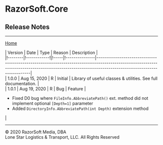 # RazorSoft.Core  
## Release Notes
____________________________________________________________________________________________________  
[Home][1]  

| Version | Date         | Type | Reason         | Description                                                                                                                                                                                            |  
|!--------|!------------!|!-----|!---------------|--------------------------------------------------------------------------------------------------------------------------------------------------------------------------------------------------------|  
| 1.0.0   | Aug 15, 2020 | R    | Initial        | Library of useful classes & utilities. See full documentation.                                                                                                                                         |  
| 1.0.1   | Aug 19, 2020 | R    | Bug \| Feature | <ul><li>Fixed D0 bug where `FileInfo.AbbreviatePath()` ext. method did not implement optional `[Depth=1]` parameter</li><li>Added `DirectoryInfo.AbbreviatePath(int Depth)` extension method</li></ul> |  
  
____________________________________________________________________________________________________   
© 2020 RazorSoft Media, DBA  
       Lone Star Logistics & Transport, LLC. All Rights Reserved  

[1]: ../../README.md